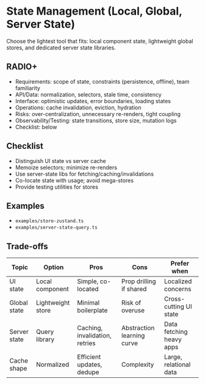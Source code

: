 # State Management (Local, Global, Server State)

Choose the lightest tool that fits: local component state, lightweight global stores, and dedicated server state libraries.

## RADIO+
- Requirements: scope of state, constraints (persistence, offline), team familiarity
- API/Data: normalization, selectors, stale time, consistency
- Interface: optimistic updates, error boundaries, loading states
- Operations: cache invalidation, eviction, hydration
- Risks: over-centralization, unnecessary re-renders, tight coupling
- Observability/Testing: state transitions, store size, mutation logs
- Checklist: below

## Checklist
- Distinguish UI state vs server cache
- Memoize selectors; minimize re-renders
- Use server-state libs for fetching/caching/invalidations
- Co-locate state with usage; avoid mega-stores
- Provide testing utilities for stores

## Examples
- `examples/store-zustand.ts`
- `examples/server-state-query.ts`

## Trade-offs

| Topic        | Option               | Pros                               | Cons                              | Prefer when |
|--------------|----------------------|------------------------------------|-----------------------------------|-------------|
| UI state     | Local component      | Simple, co-located                 | Prop drilling if shared           | Localized concerns |
| Global state | Lightweight store    | Minimal boilerplate                | Risk of overuse                   | Cross-cutting UI state |
| Server state | Query library        | Caching, invalidation, retries     | Abstraction learning curve        | Data fetching heavy apps |
| Cache shape  | Normalized           | Efficient updates, dedupe          | Complexity                        | Large, relational data |
